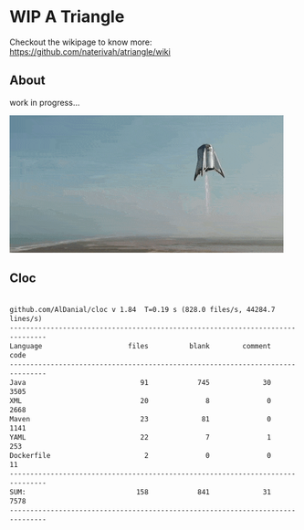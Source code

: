 # WIP A Triangle

  Checkout the wikipage to know more: https://github.com/naterivah/atriangle/wiki

  ## About
  work in progress...

  ![Screenshot](./docs/starhopper.gif?raw=true?style=center)

  ## Cloc 
 ``` 
 
github.com/AlDanial/cloc v 1.84  T=0.19 s (828.0 files/s, 44284.7 lines/s)
-------------------------------------------------------------------------------
Language                     files          blank        comment           code
-------------------------------------------------------------------------------
Java                            91            745             30           3505
XML                             20              8              0           2668
Maven                           23             81              0           1141
YAML                            22              7              1            253
Dockerfile                       2              0              0             11
-------------------------------------------------------------------------------
SUM:                           158            841             31           7578
------------------------------------------------------------------------------- 
 ```
